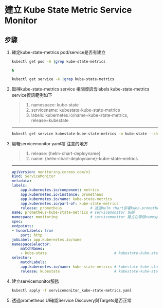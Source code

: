 # 建立 Kube State Metric Service Monitor

## 步驟
1. 確定kube-state-metrics pod/service是否有建立
    ```bash
    kubectl get pod -A |grep kube-state-metrics

    &

    kubectl get service -A |grep kube-state-metrics
    ```

2. 取得kube-state-metrics service 相關資訊含labels
    kube-state-metrics service資訊範例如下
    > 1. namespace: kube-state
    > 2. servicename: kubestate-kube-state-metrics
    > 3. labels: kubernetes.io/name=kube-state-metrics, release=kubestate
    ---
    ```bash
    kubectl get service kubestate-kube-state-metrics -n kube-state --show-labels
    ```

3. 編輯servicemonitor yaml檔
    注意的地方
    > 1. release: {helm-chart-deployname}
    > 2. name: {helm-chart-deployname}-kube-state-metrics
    ---
    ```yaml
    apiVersion: monitoring.coreos.com/v1
    kind: ServiceMonitor
    metadata:
    labels:
        app.kubernetes.io/component: metrics
        app.kubernetes.io/instance: prometheus
        app.kubernetes.io/name: kube-state-metrics
        app.kubernetes.io/part-of: kube-state-metrics
        release: prometheus             # 透過helm chart部署kube-prometheus-stack對應的helm chart name
    name: prometheus-kube-state-metrics # servicemonitor 名稱
    namespace: monitoring               # servicemonitor 建立在哪個namespaces底下
    spec:
    endpoints:
    - honorLabels: true
        port: http
    jobLabel: app.kubernetes.io/name
    namespaceSelector:
        matchNames:
        - kube-state                               # kubestate-kube-state-metrics service所在的namespace
    selector:
        matchLabels:
        app.kubernetes.io/name: kube-state-metrics # kubestate-kube-state-metrics service label
        release: kubestate                         # kubestate-kube-state-metrics service label
    ```
4. 建立servicemonitor服務
    ```bash
    kubectl apply -f servicemonitor_kube-state-metrics.yaml
    ```
5. 透過prometheus UI確認Service Discovery與Targets是否正常